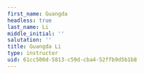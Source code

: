 ```yaml
---
first_name: Guangda
headless: true
last_name: Li
middle_initial: ''
salutation: ''
title: Guangda Li
type: instructor
uid: 61cc500d-5813-c59d-cba4-52ffb9d5b1b8
---
```

